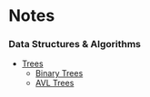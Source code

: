 # Notes

### Data Structures & Algorithms

- [Trees](./content/Data%20Structures%20&%20Algorithms/trees.md)
    - [Binary Trees](./content/Data%20Structures%20&%20Algorithms/binary_trees.md)
    - [AVL Trees](./content/Data%20Structures%20&%20Algorithms/trees.md)